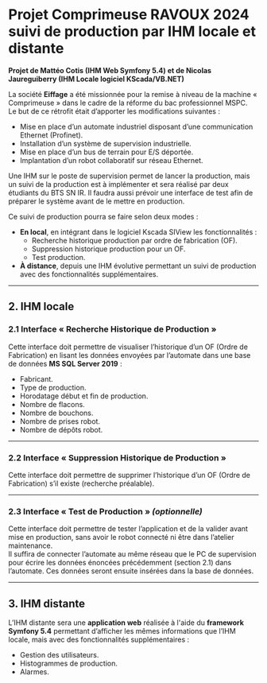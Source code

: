# Projet Comprimeuse RAVOUX 2024 suivi de production par IHM locale et distante
**Projet de Mattéo Cotis (IHM Web Symfony 5.4) et de Nicolas Jaureguiberry (IHM Locale logiciel KScada/VB.NET)**

La société **Eiffage** a été missionnée pour la remise à niveau de la machine « Comprimeuse » dans le cadre de la réforme du bac professionnel MSPC.  
Le but de ce rétrofit était d’apporter les modifications suivantes :  
- Mise en place d’un automate industriel disposant d’une communication Ethernet (Profinet).  
- Installation d’un système de supervision industrielle.  
- Mise en place d’un bus de terrain pour E/S déportée.  
- Implantation d’un robot collaboratif sur réseau Ethernet.  

Une IHM sur le poste de supervision permet de lancer la production, mais un suivi de la production est à implémenter et sera réalisé par deux étudiants du BTS SN IR. Il faudra aussi prévoir une interface de test afin de préparer le système avant de le mettre en production.  

Ce suivi de production pourra se faire selon deux modes :  
- **En local**, en intégrant dans le logiciel Kscada SIView les fonctionnalités :  
  - Recherche historique production par ordre de fabrication (OF).  
  - Suppression historique production pour un OF.  
  - Test production.  
- **À distance**, depuis une IHM évolutive permettant un suivi de production avec des fonctionnalités supplémentaires.  

---

## 2. IHM locale

### 2.1 Interface « Recherche Historique de Production »

Cette interface doit permettre de visualiser l’historique d’un OF (Ordre de Fabrication) en lisant les données envoyées par l’automate dans une base de données **MS SQL Server 2019** :  

- Fabricant.  
- Type de production.  
- Horodatage début et fin de production.  
- Nombre de flacons.  
- Nombre de bouchons.  
- Nombre de prises robot.  
- Nombre de dépôts robot.  

---

### 2.2 Interface « Suppression Historique de Production »

Cette interface doit permettre de supprimer l’historique d’un OF (Ordre de Fabrication) s’il existe (recherche préalable).  

---

### 2.3 Interface « Test de Production » *(optionnelle)*

Cette interface doit permettre de tester l’application et de la valider avant mise en production, sans avoir le robot connecté ni être dans l’atelier maintenance.  
Il suffira de connecter l’automate au même réseau que le PC de supervision pour écrire les données énoncées précédemment (section 2.1) dans l’automate. Ces données seront ensuite insérées dans la base de données.  

---

## 3. IHM distante

L’IHM distante sera une **application web** réalisée à l'aide du **framework Symfony 5.4** permettant d’afficher les mêmes informations que l’IHM locale, mais avec des fonctionnalités supplémentaires :  
- Gestion des utilisateurs.  
- Histogrammes de production.  
- Alarmes.  
